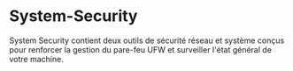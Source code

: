 # System-Security
System Security contient deux outils de sécurité réseau et système conçus pour renforcer la gestion du pare-feu UFW et surveiller l'état général de votre machine.
